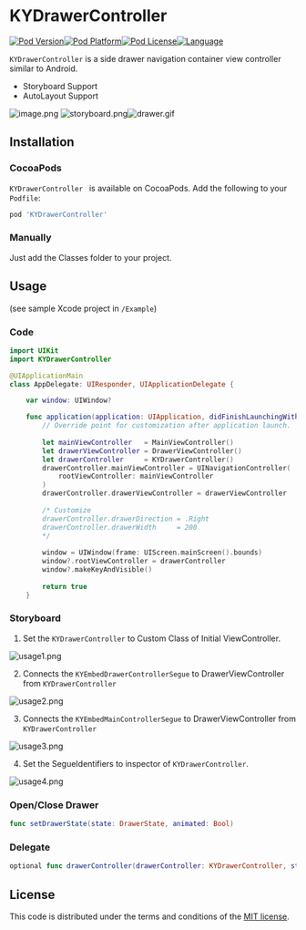 # KYDrawerController

[![Pod Version](http://img.shields.io/cocoapods/v/KYDrawerController.svg?style=flat)](http://cocoadocs.org/docsets/KYDrawerController/)[![Pod Platform](http://img.shields.io/cocoapods/p/KYDrawerController.svg?style=flat)](http://cocoadocs.org/docsets/KYDrawerController/)[![Pod License](http://img.shields.io/cocoapods/l/KYDrawerController.svg?style=flat)](https://github.com/ykyohei/KYDrawerController/blob/master/LICENSE)[![Language](http://img.shields.io/badge/language-swift-brightgreen.svg?style=flat
)](https://developer.apple.com/swift)

`KYDrawerController` is a side drawer navigation container view controller similar to Android.

* Storyboard Support
* AutoLayout Support

![image.png](https://cloud.githubusercontent.com/assets/5757351/7665531/399a88c0-fbf6-11e4-8051-0d05fa4baa38.png "image.png") ![storyboard.png](https://cloud.githubusercontent.com/assets/5757351/7665532/399c740a-fbf6-11e4-9fb9-4913a8f2e446.png "storyboard.png.png")![drawer.gif](https://cloud.githubusercontent.com/assets/5757351/8270983/3e59cfe6-183a-11e5-8a9b-5a1ac1aee2bc.gif "drawer.png")


## Installation

### CocoaPods

`KYDrawerController ` is available on CocoaPods.
Add the following to your `Podfile`:

```ruby
pod 'KYDrawerController'
```

### Manually
Just add the Classes folder to your project.


## Usage
(see sample Xcode project in `/Example`)

### Code

```Swift
import UIKit
import KYDrawerController

@UIApplicationMain
class AppDelegate: UIResponder, UIApplicationDelegate {

    var window: UIWindow?

    func application(application: UIApplication, didFinishLaunchingWithOptions launchOptions: [NSObject: AnyObject]?) -> Bool {
        // Override point for customization after application launch.
        
        let mainViewController   = MainViewController()
        let drawerViewController = DrawerViewController()
        let drawerController     = KYDrawerController()
        drawerController.mainViewController = UINavigationController(
            rootViewController: mainViewController
        )
        drawerController.drawerViewController = drawerViewController
        
        /* Customize
        drawerController.drawerDirection = .Right
        drawerController.drawerWidth     = 200
        */
       
        window = UIWindow(frame: UIScreen.mainScreen().bounds)
        window?.rootViewController = drawerController
        window?.makeKeyAndVisible()
        
        return true
    }
```

### Storyboard
 1. Set the `KYDrawerController` to Custom Class of Initial ViewController.
 
 ![usage1.png](https://cloud.githubusercontent.com/assets/5757351/7665220/a9d378a8-fbe8-11e4-8eb3-a66f37bebece.png)
 
 2.  Connects the `KYEmbedDrawerControllerSegue` to DrawerViewController from `KYDrawerController`
 
 ![usage2.png](https://cloud.githubusercontent.com/assets/5757351/7665217/a995f6ae-fbe8-11e4-811a-779814197a55.png "usage2.png")


 3. Connects the `KYEmbedMainControllerSegue` to DrawerViewController from `KYDrawerController`

 ![usage3.png](https://cloud.githubusercontent.com/assets/5757351/7665218/a99a6748-fbe8-11e4-89d3-e599765f0eb6.png "usage3.png")


 4. Set the SegueIdentifiers to inspector of `KYDrawerController`. 

 ![usage4.png](https://cloud.githubusercontent.com/assets/5757351/7665219/a99c790c-fbe8-11e4-84bc-bf03b01e8a14.png "usage4.png")

 
### Open/Close Drawer
```Swift
func setDrawerState(state: DrawerState, animated: Bool)
```


### Delegate
```Swift
optional func drawerController(drawerController: KYDrawerController, stateChanged state: KYDrawerController.DrawerState)
```


## License

This code is distributed under the terms and conditions of the [MIT license](LICENSE). 
